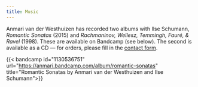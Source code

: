 ```yaml
---
title: Music
---
```


Anmari van der Westhuizen has recorded two albums with Ilse Schumann, *Romantic Sonatas* (2015) and *Rachmaninov, Wellesz, Temmingh, Fauré, & Ravel* (1998). These are available on Bandcamp (see below). The second is available as a CD — for orders, please fill in the [contact form](/#contact).

{{< bandcamp id="1130536751" url="https://anmari.bandcamp.com/album/romantic-sonatas" title="Romantic Sonatas by Anmari van der Westhuizen and Ilse Schumann">}}
